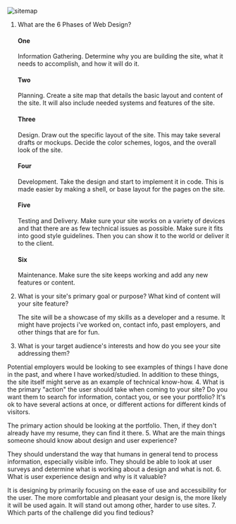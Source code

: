 ![sitemap](/imgs/Sitemap.png "Site-map")

1. What are the 6 Phases of Web Design?
    #### One 
    Information Gathering. Determine why you are building the site, what it needs to accomplish, and how it will do it.
    #### Two
    Planning. Create a site map that details the basic layout and content of the site. It will also include needed systems and features of the site.
    #### Three 
    Design. Draw out the specific layout of the site. This may take several drafts or mockups. Decide the color schemes, logos, and the overall look of the site.
    #### Four
    Development. Take the design and start to implement it in code. This is made easier by making a shell, or base layout for the pages on the site.  
    #### Five
    Testing and Delivery. Make sure your site works on a variety of devices and that there are as few technical issues as possible.  Make sure it fits into good style guidelines. Then you can show it to the world or deliver it to the client.
    #### Six
    Maintenance. Make sure the site keeps working and add any new features or content.  
2. What is your site's primary goal or purpose? What kind of content will your site feature? 

    The site will be a showcase of my skills as a developer and a resume. It might have projects i've worked on, contact info, past employers, and other things that are for fun.
3. What is your target audience's interests and how do you see your site addressing them?

Potential employers would be looking to see examples of things I have done in the past, and where I have worked/studied.  In addition to these things, the site itself might serve as an example of technical know-how.
4. What is the primary "action" the user should take when coming to your site? Do you want them to search for information, contact you, or see your portfolio? It's ok to have several actions at once, or different actions for different kinds of visitors.

The primary action should be looking at the portfolio. Then, if they don't already have my resume, they can find it there.
5. What are the main things someone should know about design and user experience?

They should understand the way that humans in general tend to process information, especially visible info.  They should be able to look at user surveys and determine what is working about a design and what is not.
6. What is user experience design and why is it valuable?

It is designing by primarily focusing on the ease of use and accessibility for the user.  The more comfortable and pleasant your design is, the more likely it will be used again. It will stand out among other, harder to use sites. 
7. Which parts of the challenge did you find tedious?

